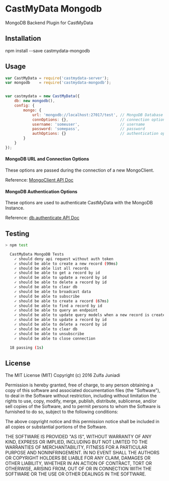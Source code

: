 # CastMyData Mongodb

MongoDB Backend Plugin for CastMyData

## Installation

npm install --save castmydata-mongodb

## Usage

```javascript
var CastMyData = require('castmydata-server');
var mongodb    = require('castmydata-mongodb');


var castmydata = new CastMyData({
    db: new mongodb(),
    config: {
        mongo: {
            url: 'mongodb://localhost:27017/test', // MongoDB Database URL
            connOptions: {},                       // connection options
            username: 'someuser',                  // username
            password: 'somepass',                  // password
            authOptions: {}                        // authentication options
        }
    }
});
```

#### MongoDB URL and Connection Options

These options are passed during the connection of a new MongoClient.

Reference: [MongoClient API Doc](http://mongodb.github.io/node-mongodb-native/2.2/api/MongoClient.html)

#### MongoDB Authentication Options

These options are used to authenticate CastMyData with the MongoDB Instance.

Reference: [db.authenticate API Doc](http://mongodb.github.io/node-mongodb-native/2.2/api/Db.html#authenticate)

## Testing

```bash
> npm test

  CastMyData MongoDB Tests
    ✓ should deny api request without auth token
    ✓ should be able to create a new record (99ms)
    ✓ should be able list all records
    ✓ should be able to get a record by id
    ✓ should be able to update a record by id
    ✓ should be able to delete a record by id
    ✓ should be able to clear db
    ✓ should be able to broadcast data
    ✓ should be able to subscribe
    ✓ should be able to create a record (67ms)
    ✓ should be able to find a record by id
    ✓ should be able to query an endpoint
    ✓ should be able to update query models when a new record is created
    ✓ should be able to update a record by id
    ✓ should be able to delete a record by id
    ✓ should be able to clear db
    ✓ should be able to unsubscribe
    ✓ should be able to close connection

  18 passing (1s)
```

## License

The MIT License (MIT)
Copyright (c) 2016 Zulfa Juniadi

Permission is hereby granted, free of charge, to any person obtaining a copy of this software and associated documentation files (the "Software"), to deal in the Software without restriction, including without limitation the rights to use, copy, modify, merge, publish, distribute, sublicense, and/or sell copies of the Software, and to permit persons to whom the Software is furnished to do so, subject to the following conditions:

The above copyright notice and this permission notice shall be included in all copies or substantial portions of the Software.

THE SOFTWARE IS PROVIDED "AS IS", WITHOUT WARRANTY OF ANY KIND, EXPRESS OR IMPLIED, INCLUDING BUT NOT LIMITED TO THE WARRANTIES OF MERCHANTABILITY, FITNESS FOR A PARTICULAR PURPOSE AND NONINFRINGEMENT. IN NO EVENT SHALL THE AUTHORS OR COPYRIGHT HOLDERS BE LIABLE FOR ANY CLAIM, DAMAGES OR OTHER LIABILITY, WHETHER IN AN ACTION OF CONTRACT, TORT OR OTHERWISE, ARISING FROM, OUT OF OR IN CONNECTION WITH THE SOFTWARE OR THE USE OR OTHER DEALINGS IN THE SOFTWARE.
